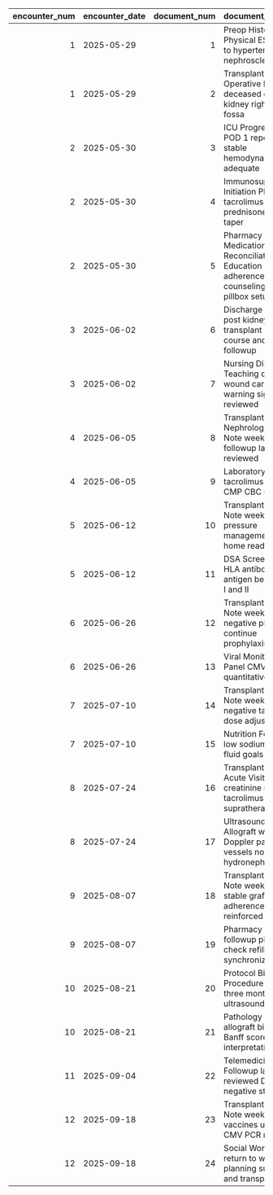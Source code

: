 |   encounter_num | encounter_date   |   document_num | document_title                                                                          |
|----------------:|:-----------------|---------------:|:----------------------------------------------------------------------------------------|
|               1 | 2025-05-29       |              1 | Preop History and Physical ESRD due to hypertensive nephrosclerosis                     |
|               1 | 2025-05-29       |              2 | Transplant Surgery Operative Note deceased donor kidney right iliac fossa               |
|               2 | 2025-05-30       |              3 | ICU Progress Note POD 1 reperfusion stable hemodynamics adequate                        |
|               2 | 2025-05-30       |              4 | Immunosuppression Initiation Plan tacrolimus MMF prednisone with taper                  |
|               2 | 2025-05-30       |              5 | Pharmacy Medication Reconciliation and Education adherence counseling and pillbox setup |
|               3 | 2025-06-02       |              6 | Discharge Summary post kidney transplant hospital course and followup                   |
|               3 | 2025-06-02       |              7 | Nursing Discharge Teaching drain care wound care warning signs reviewed                 |
|               4 | 2025-06-05       |              8 | Transplant Nephrology Clinic Note week 1 followup labs reviewed                         |
|               4 | 2025-06-05       |              9 | Laboratory Results tacrolimus trough CMP CBC urinalysis                                 |
|               5 | 2025-06-12       |             10 | Transplant Clinic Note week 2 blood pressure management and home readings               |
|               5 | 2025-06-12       |             11 | DSA Screen Report HLA antibody single antigen beads class I and II                      |
|               6 | 2025-06-26       |             12 | Transplant Clinic Note week 4 DSA negative plan continue prophylaxis                    |
|               6 | 2025-06-26       |             13 | Viral Monitoring Panel CMV EBV BK quantitative PCR                                      |
|               7 | 2025-07-10       |             14 | Transplant Clinic Note week 6 BK negative tacrolimus dose adjustment                    |
|               7 | 2025-07-10       |             15 | Nutrition Followup low sodium diet and fluid goals                                      |
|               8 | 2025-07-24       |             16 | Transplant Clinic Acute Visit mild creatinine rise tacrolimus supratherapeutic          |
|               8 | 2025-07-24       |             17 | Ultrasound Renal Allograft with Doppler patent vessels no hydronephrosis                |
|               9 | 2025-08-07       |             18 | Transplant Clinic Note week 10 stable graft function adherence reinforced               |
|               9 | 2025-08-07       |             19 | Pharmacy MTM followup pillbox check refill synchronization                              |
|              10 | 2025-08-21       |             20 | Protocol Biopsy Procedure Note three month ultrasound guided                            |
|              10 | 2025-08-21       |             21 | Pathology Report allograft biopsy Banff scores and interpretation                       |
|              11 | 2025-09-04       |             22 | Telemedicine Followup labs reviewed DSA negative stable plan                            |
|              12 | 2025-09-18       |             23 | Transplant Clinic Note week 16 vaccines updated CMV PCR negative                        |
|              12 | 2025-09-18       |             24 | Social Work Note return to work planning support and transportation                     |